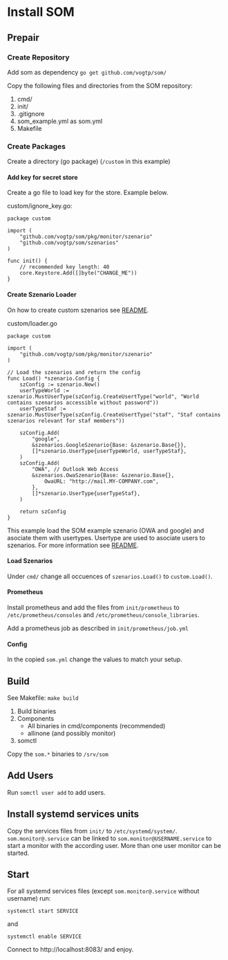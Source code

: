 # Install SOM

## Prepair

### Create Repository

Add som as dependency `go get github.com/vogtp/som/`

Copy the following files and directories from the SOM repository:
1. cmd/
2. init/
3. .gitignore
4. som_example.yml as som.yml
5. Makefile

### Create Packages

Create a directory (go package) (`/custom` in this example)

#### Add key for secret store

Create a go file to load key for the store.  Example below.

custom/ignore_key.go:

	package custom

	import (
		"github.com/vogtp/som/pkg/monitor/szenario"
		"github.com/vogtp/som/szenarios"
	)

	func init() {
	    // recommended key length: 40
		core.Keystore.Add([]byte("CHANGE_ME"))
	}


#### Create Szenario Loader

On how to create custom szenarios see [README](README.md).

custom/loader.go

	package custom

	import (
		"github.com/vogtp/som/pkg/monitor/szenario"
	)

	// Load the szenarios and return the config
	func Load() *szenario.Config {
		szConfig := szenario.New()
		userTypeWorld := szenario.MustUserType(szConfig.CreateUsertType("world", "World contains szenarios accessible without password"))
		userTypeStaf := szenario.MustUserType(szConfig.CreateUsertType("staf", "Staf contains szenarios relevant for staf members"))

		szConfig.Add(
			"google",
			&szenarios.GoogleSzenario{Base: &szenario.Base{}},
			[]*szenario.UserType{userTypeWorld, userTypeStaf},
		)
		szConfig.Add(
			"OWA", // Outlook Web Access
			&szenarios.OwaSzenario{Base: &szenario.Base{},
				OwaURL: "http://mail.MY-COMPANY.com",
			},
			[]*szenario.UserType{userTypeStaf},
		)

		return szConfig
	}

This example load the SOM example szenario (OWA and google) and asociate them with usertypes.
Usertype are used to asociate users to szenarios.  For more information see [README](README.md).

#### Load Szenarios

Under `cmd/` change all occuences of `szenarios.Load()` to `custom.Load()`.

#### Prometheus

Install prometheus and add the files from `init/prometheus` to `/etc/prometheus/consoles` and `/etc/prometheus/console_libraries`.

Add a prometheus job as described in `init/prometheus/job.yml`

#### Config

In the copied `som.yml` change the values to match your setup.

## Build

See Makefile: `make build`

1. Build binaries 
2.  Components 
	- All binaries in cmd/components (recommended)
	- allinone (and possibly monitor)
3. somctl

Copy the `som.*` binaries to `/srv/som`

## Add Users

Run `somctl user add` to add users.

## Install systemd services units

Copy the services files from `init/` to `/etc/systemd/system/`.
`som.monitor@.service` can be linked to `som.monitor@USERNAME.service` to start a monitor with the according user.  More than one user monitor can be started.

## Start

For all systemd services files (except `som.monitor@.service` without  username) run:

`systemctl start SERVICE`

and

`systemctl enable SERVICE`

Connect to http://localhost:8083/ and enjoy.
